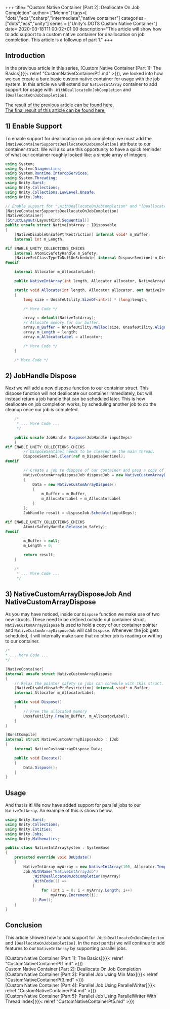 +++
title= "Custom Native Container [Part 2]: Deallocate On Job Completion"
author= ["Menno"]
tags=[ "dots","ecs","csharp","intermediate","native container"]
categories=["dots","ecs","unity"]
series = ["Unity's DOTS Custom Native Container"]
date= 2020-03-18T11:00:02+01:00
description="This article will show how to add support to a custom native container for deallocation on job completion. This article is a followup of part 1."
+++

## Introduction
In the previous article in this series, [Custom Native Container [Part 1]: The Basics]({{< relref "CustomNativeContainerPt1.md" >}}), we looked into how we can create a bare basic custom native container for usage with the job system. In this article we will extend our `NativeIntArray` container to add support for usage with `.WithDeallocateOnJobCompletion` and `[DeallocateOnJobCompletion]`.  

[The result of the previous article can be found here.](TODO)  
[The final result of this article can be found here.](TODO)

## 1) Enable Support
To enable support for deallocation on job completion we must add the `[NativeContainerSupportsDeallocateOnJobCompletion]` attribute to our container struct. We will also use this opportunity to have a quick reminder of what our container roughly looked like: a simple array of integers.
```csharp {hl_lines=[10,11]}
using System;
using System.Diagnostics;
using System.Runtime.InteropServices;
using System.Threading;
using Unity.Burst;
using Unity.Collections;
using Unity.Collections.LowLevel.Unsafe;
using Unity.Jobs;

// Enable support for ".WithDeallocateOnJobCompletion" and "[DeallocateOnJobCompletion]".
[NativeContainerSupportsDeallocateOnJobCompletion]
[NativeContainer] 
[StructLayout(LayoutKind.Sequential)] 
public unsafe struct NativeIntArray : IDisposable
{
    [NativeDisableUnsafePtrRestriction] internal void* m_Buffer;
    internal int m_Length;

#if ENABLE_UNITY_COLLECTIONS_CHECKS
    internal AtomicSafetyHandle m_Safety;
    [NativeSetClassTypeToNullOnSchedule] internal DisposeSentinel m_DisposeSentinel;
#endif

    internal Allocator m_AllocatorLabel;

    public NativeIntArray(int length, Allocator allocator, NativeArrayOptions options = NativeArrayOptions.ClearMemory) { /* More Code */ }

    static void Allocate(int length, Allocator allocator, out NativeIntArray array)
    {
        long size = UnsafeUtility.SizeOf<int>() * (long)length;

		/* More Code */

        array = default(NativeIntArray);
        // Allocate memory for our buffer.
        array.m_Buffer = UnsafeUtility.Malloc(size, UnsafeUtility.AlignOf<int>(), allocator);
        array.m_Length = length;
        array.m_AllocatorLabel = allocator;

		/* More Code */
    }

	/* More Code */
```

## 2) JobHandle Dispose
Next we will add a new dispose function to our container struct. This dispose function will not deallocate our container immediately, but will instead return a job handle that can be scheduled later. This is how deallocate on job completion works, by scheduling another job to do the cleanup once our job is completed.
```csharp {linenostart=121}
    /*
	 * ... More Code ...
	 */

	public unsafe JobHandle Dispose(JobHandle inputDeps)
    {
#if ENABLE_UNITY_COLLECTIONS_CHECKS
        // DisposeSentinel needs to be cleared on the main thread.
        DisposeSentinel.Clear(ref m_DisposeSentinel);
#endif

        // Create a job to dispose of our container and pass a copy of our pointer to it.
        NativeCustomArrayDisposeJob disposeJob = new NativeCustomArrayDisposeJob()
        {
            Data = new NativeCustomArrayDispose() 
            { 
                m_Buffer = m_Buffer,
                m_AllocatorLabel = m_AllocatorLabel
            }
        };
        JobHandle result = disposeJob.Schedule(inputDeps);

#if ENABLE_UNITY_COLLECTIONS_CHECKS
        AtomicSafetyHandle.Release(m_Safety);
#endif
        
        m_Buffer = null;
        m_Length = 0;

        return result;
    }

    /*
	 * ... More Code ...
	 */
```

## 3) NativeCustomArrayDisposeJob And NativeCustomArrayDispose
As you may have noticed, inside our `Dispose` function we make use of two new structs. These need to be defined outside out container struct. `NativeCustomArrayDispose` is used to hold a copy of our container pointer and `NativeCustomArrayDisposeJob` will call `Dispose`. Whenever the job gets scheduled, it will internally make sure that no other job is reading or writing to our container.
```csharp {linenostart=150}
/*
* ... More Code ...
*/

[NativeContainer]
internal unsafe struct NativeCustomArrayDispose
{
    // Relax the pointer safety so jobs can schedule with this struct.
    [NativeDisableUnsafePtrRestriction] internal void* m_Buffer;
    internal Allocator m_AllocatorLabel;

    public void Dispose()
    {
        // Free the allocated memory
        UnsafeUtility.Free(m_Buffer, m_AllocatorLabel);
    }
}

[BurstCompile]
internal struct NativeCustomArrayDisposeJob : IJob
{
    internal NativeCustomArrayDispose Data;

    public void Execute()
    {
        Data.Dispose();
    }
}
```

## Usage
And that is it! We now have added support for parallel jobs to our `NativeIntArray`. An example of this is shown below.
```csharp
using Unity.Burst;
using Unity.Collections;
using Unity.Entities;
using Unity.Jobs;
using Unity.Mathematics;

public class NativeIntArraySystem : SystemBase
{
	protected override void OnUpdate()
    {
        NativeIntArray myArray = new NativeIntArray(100, Allocator.TempJob);
		Job.WithName("NativeIntArrayJob")
            .WithDeallocateOnJobCompletion(myArray)
            .WithCode(() =>
            {
                for (int i = 0; i < myArray.Length; i++)
                    myArray.Increment(i);
            }).Run();
	}
}
```

## Conclusion
This article showed how to add support for `.WithDeallocateOnJobCompletion` and `[DeallocateOnJobCompletion]`. In the next part(s) we will continue to add features to our `NativeIntArray` by supporting parallel jobs.    

[Custom Native Container [Part 1]: The Basics]({{< relref "CustomNativeContainerPt1.md" >}})  
Custom Native Container [Part 2]: Deallocate On Job Completion  
[Custom Native Container [Part 3]: Parallel Job Using Min Max]({{< relref "CustomNativeContainerPt3.md" >}})  
[Custom Native Container [Part 4]: Parallel Job Using ParallelWriter]({{< relref "CustomNativeContainerPt4.md" >}})  
[Custom Native Container [Part 5]: Parallel Job Using ParallelWriter With Thread Index]({{< relref "CustomNativeContainerPt5.md" >}})  